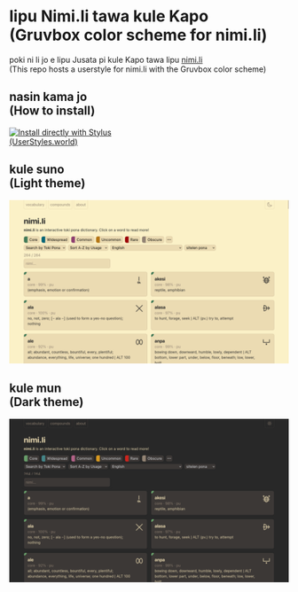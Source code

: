 # lipu Nimi.li tawa kule Kapo<br>(Gruvbox color scheme for nimi.li)
poki ni li jo e lipu Jusata pi kule Kapo tawa lipu <a href='http://nimi.li'>nimi.li</a><br>
(This repo hosts a userstyle for nimi.li with the Gruvbox color scheme)

## nasin kama jo<br>(How to install)
[![Install directly with Stylus](https://img.shields.io/badge/Install%20directly%20with-Stylus-00adad.svg)](https://github.com/MarshDeer/nimi.li_gruvbox/raw/main/nimiligruvbox.user.css)<br>
<a href="https://userstyles.world/api/style/8239.user.css">(UserStyles.world)</a>

## kule suno<br>(Light theme)
<img src="sitelen/suno.png">

## kule mun<br>(Dark theme)
<img src="sitelen/mun.png">
